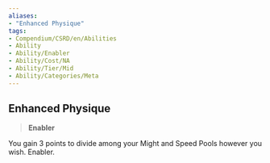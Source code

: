 ```yaml
---
aliases:
- "Enhanced Physique"
tags:
- Compendium/CSRD/en/Abilities
- Ability
- Ability/Enabler
- Ability/Cost/NA
- Ability/Tier/Mid
- Ability/Categories/Meta
---
```


  
## Enhanced Physique  
>**Enabler**
  
You gain 3 points to divide among your Might and Speed Pools however you wish. Enabler.